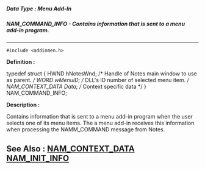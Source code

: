 ##### Data Type : Menu Add-In
##### NAM_COMMAND_INFO - Contains information that is sent to a menu add-in program.
---
```
#include <addinmen.h>
```

**Definition :**

typedef struct
   {
   HWND hNotesWnd;      /* Handle of Notes main window to use as 
                           parent. */
   WORD wMenuID;        /* DLL's ID number of selected menu item. */
   NAM_CONTEXT_DATA Data;  /* Context specific data */
   } NAM_COMMAND_INFO;

**Description :**

Contains information that is sent to a menu add-in program when the user selects one of its menu items.  The a menu add-in receives this information when processing the NAMM_COMMAND message from Notes.


**See Also :**
[NAM_CONTEXT_DATA](/domino-c-api-docs/reference/Data/NAM_CONTEXT_DATA)
[NAM_INIT_INFO](/domino-c-api-docs/reference/Data/NAM_INIT_INFO)
---
